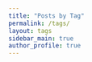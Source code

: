 ```yaml
---
title: "Posts by Tag"
permalink: /tags/
layout: tags
sidebar_main: true
author_profile: true
---
```


